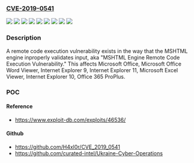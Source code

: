### [CVE-2019-0541](https://cve.mitre.org/cgi-bin/cvename.cgi?name=CVE-2019-0541)
![](https://img.shields.io/static/v1?label=Product&message=Internet%20Explorer%2010&color=blue)
![](https://img.shields.io/static/v1?label=Product&message=Internet%20Explorer%2011&color=blue)
![](https://img.shields.io/static/v1?label=Product&message=Internet%20Explorer%209&color=blue)
![](https://img.shields.io/static/v1?label=Product&message=Microsoft%20Excel%20Viewer&color=blue)
![](https://img.shields.io/static/v1?label=Product&message=Microsoft%20Office%20Word%20Viewer&color=blue)
![](https://img.shields.io/static/v1?label=Product&message=Microsoft%20Office&color=blue)
![](https://img.shields.io/static/v1?label=Product&message=Office&color=blue)
![](https://img.shields.io/static/v1?label=Version&message=n%2Fa&color=blue)
![](https://img.shields.io/static/v1?label=Vulnerability&message=Remote%20Code%20Execution&color=brighgreen)

### Description

A remote code execution vulnerability exists in the way that the MSHTML engine inproperly validates input, aka "MSHTML Engine Remote Code Execution Vulnerability." This affects Microsoft Office, Microsoft Office Word Viewer, Internet Explorer 9, Internet Explorer 11, Microsoft Excel Viewer, Internet Explorer 10, Office 365 ProPlus.

### POC

#### Reference
- https://www.exploit-db.com/exploits/46536/

#### Github
- https://github.com/H4xl0r/CVE_2019_0541
- https://github.com/curated-intel/Ukraine-Cyber-Operations

